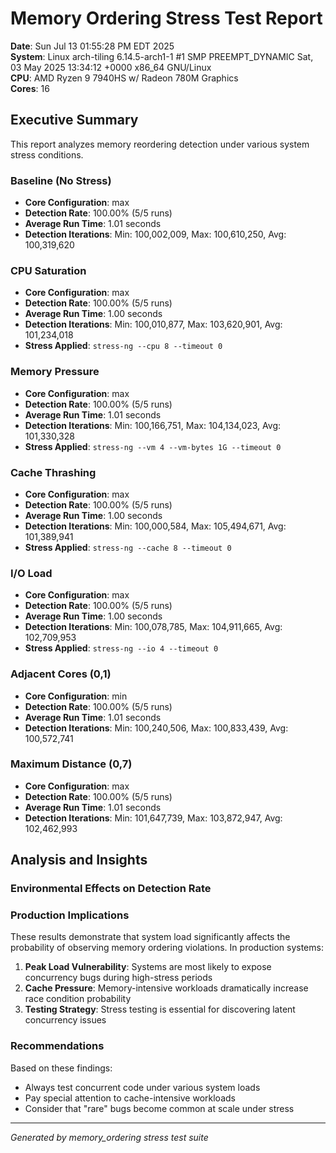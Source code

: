 # Memory Ordering Stress Test Report
**Date**: Sun Jul 13 01:55:28 PM EDT 2025  
**System**: Linux arch-tiling 6.14.5-arch1-1 #1 SMP PREEMPT_DYNAMIC Sat, 03 May 2025 13:34:12 +0000 x86_64 GNU/Linux  
**CPU**: AMD Ryzen 9 7940HS w/ Radeon 780M Graphics  
**Cores**: 16  

## Executive Summary
This report analyzes memory reordering detection under various system stress conditions.


### Baseline (No Stress)
- **Core Configuration**: max
- **Detection Rate**: 100.00% (5/5 runs)
- **Average Run Time**: 1.01 seconds
- **Detection Iterations**: Min: 100,002,009, Max: 100,610,250, Avg: 100,319,620


### CPU Saturation
- **Core Configuration**: max
- **Detection Rate**: 100.00% (5/5 runs)
- **Average Run Time**: 1.00 seconds
- **Detection Iterations**: Min: 100,010,877, Max: 103,620,901, Avg: 101,234,018
- **Stress Applied**: `stress-ng --cpu 8 --timeout 0`


### Memory Pressure
- **Core Configuration**: max
- **Detection Rate**: 100.00% (5/5 runs)
- **Average Run Time**: 1.01 seconds
- **Detection Iterations**: Min: 100,166,751, Max: 104,134,023, Avg: 101,330,328
- **Stress Applied**: `stress-ng --vm 4 --vm-bytes 1G --timeout 0`


### Cache Thrashing
- **Core Configuration**: max
- **Detection Rate**: 100.00% (5/5 runs)
- **Average Run Time**: 1.00 seconds
- **Detection Iterations**: Min: 100,000,584, Max: 105,494,671, Avg: 101,389,941
- **Stress Applied**: `stress-ng --cache 8 --timeout 0`


### I/O Load
- **Core Configuration**: max
- **Detection Rate**: 100.00% (5/5 runs)
- **Average Run Time**: 1.00 seconds
- **Detection Iterations**: Min: 100,078,785, Max: 104,911,665, Avg: 102,709,953
- **Stress Applied**: `stress-ng --io 4 --timeout 0`


### Adjacent Cores (0,1)
- **Core Configuration**: min
- **Detection Rate**: 100.00% (5/5 runs)
- **Average Run Time**: 1.01 seconds
- **Detection Iterations**: Min: 100,240,506, Max: 100,833,439, Avg: 100,572,741


### Maximum Distance (0,7)
- **Core Configuration**: max
- **Detection Rate**: 100.00% (5/5 runs)
- **Average Run Time**: 1.01 seconds
- **Detection Iterations**: Min: 101,647,739, Max: 103,872,947, Avg: 102,462,993


## Analysis and Insights

### Environmental Effects on Detection Rate

### Production Implications

These results demonstrate that system load significantly affects the probability of observing memory ordering violations. In production systems:

1. **Peak Load Vulnerability**: Systems are most likely to expose concurrency bugs during high-stress periods
2. **Cache Pressure**: Memory-intensive workloads dramatically increase race condition probability  
3. **Testing Strategy**: Stress testing is essential for discovering latent concurrency issues

### Recommendations

Based on these findings:
- Always test concurrent code under various system loads
- Pay special attention to cache-intensive workloads
- Consider that "rare" bugs become common at scale under stress

---
*Generated by memory_ordering stress test suite*
